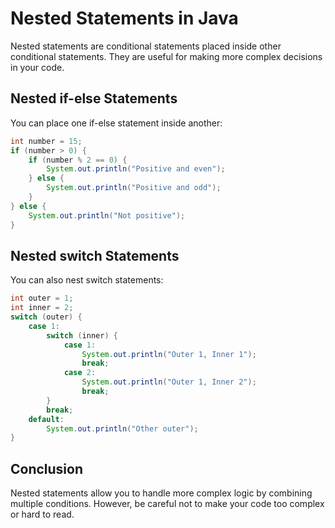 # Nested Statements in Java

Nested statements are conditional statements placed inside other conditional statements. They are useful for making more complex decisions in your code.

## Nested if-else Statements
You can place one if-else statement inside another:

```java
int number = 15;
if (number > 0) {
    if (number % 2 == 0) {
        System.out.println("Positive and even");
    } else {
        System.out.println("Positive and odd");
    }
} else {
    System.out.println("Not positive");
}
```

## Nested switch Statements
You can also nest switch statements:

```java
int outer = 1;
int inner = 2;
switch (outer) {
    case 1:
        switch (inner) {
            case 1:
                System.out.println("Outer 1, Inner 1");
                break;
            case 2:
                System.out.println("Outer 1, Inner 2");
                break;
        }
        break;
    default:
        System.out.println("Other outer");
}
```

## Conclusion
Nested statements allow you to handle more complex logic by combining multiple conditions. However, be careful not to make your code too complex or hard to read. 